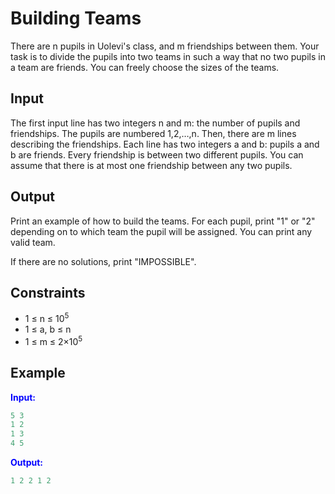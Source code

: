 # Building Teams

There are n pupils in Uolevi's class, and m friendships between them. Your task is to divide the pupils into two teams in such a way that no two pupils in a team are friends. You can freely choose the sizes of the teams.  

## Input  
The first input line has two integers n and m: the number of pupils and friendships. The pupils are numbered 1,2,&hellip;,n.
Then, there are m lines describing the friendships. Each line has two integers a and b: pupils a and b are friends.
Every friendship is between two different pupils. You can assume that there is at most one friendship between any two pupils.  

## Output
Print an example of how to build the teams. For each pupil, print "1" or "2" depending on to which team the pupil will be assigned. You can print any valid team.

If there are no solutions, print "IMPOSSIBLE".

## Constraints

- 1 &le; n &le; 10<sup>5</sup>
- 1 &le; a, b &le; n
- 1 &le; m &le; 2&times;10<sup>5</sup>  

## Example
<font color="blue">**Input:**</font>
```c++
5 3
1 2
1 3
4 5
```
<font color="blue">**Output:**</font>
```c++
1 2 2 1 2
``` 
